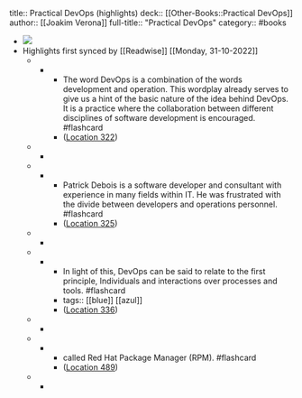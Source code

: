 title:: Practical DevOps (highlights)
deck:: [[Other-Books::Practical DevOps]]
author:: [[Joakim Verona]]
full-title:: "Practical DevOps"
category:: #books

- ![](https://images-na.ssl-images-amazon.com/images/I/51-lY0PtmnL._SL200_.jpg)
- Highlights first synced by [[Readwise]] [[Monday, 31-10-2022]]
	- -
		- The word DevOps is a combination of the words development and operation. This wordplay already serves to give us a hint of the basic nature of the idea behind DevOps. It is a practice where the collaboration between different disciplines of software development is encouraged. #flashcard
		- ([Location 322](https://readwise.io/to_kindle?action=open&asin=B07BJKRXXK&location=322))
	- -
	- -
		- Patrick Debois is a software developer and consultant with experience in many fields within IT. He was frustrated with the divide between developers and operations personnel. #flashcard
		- ([Location 325](https://readwise.io/to_kindle?action=open&asin=B07BJKRXXK&location=325))
	- -
	- -
		- In light of this, DevOps can be said to relate to the first principle, Individuals and interactions over processes and tools. #flashcard
		- tags:: [[blue]] [[azul]]
		- ([Location 336](https://readwise.io/to_kindle?action=open&asin=B07BJKRXXK&location=336))
	- -
	- -
		- called Red Hat Package Manager (RPM). #flashcard
		- ([Location 489](https://readwise.io/to_kindle?action=open&asin=B07BJKRXXK&location=489))
	- -